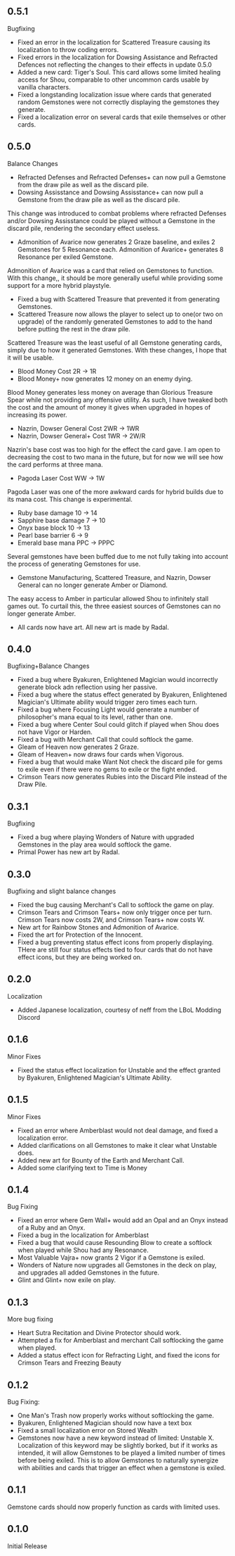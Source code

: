 ## 0.5.1

Bugfixing

* Fixed an error in the localization for Scattered Treasure causing its localization to throw coding errors.
* Fixed errors in the localization for Dowsing Assistance and Refracted Defences not reflecting the changes to their effects in update 0.5.0
* Added a new card: Tiger's Soul. This card allows some limited healing access for Shou, comparable to other uncommon cards usable by vanilla characters.
* Fixed a longstanding localization issue where cards that generated random Gemstones were not correctly displaying the gemstones they generate.
* Fixed a localization error on several cards that exile themselves or other cards.

## 0.5.0 

Balance Changes

* Refracted Defenses and Refracted Defenses+ can now pull a Gemstone from the draw pile as well as the discard pile.
* Dowsing Assisstance and Dowsing Assisstance+ can now pull a Gemstone from the draw pile as well as the discard pile.

This change was introduced to combat problems where refracted Defenses and/or Dowsing Assisstance could be played without a Gemstone in the discard pile, rendering the secondary effect useless.

* Admonition of Avarice now generates 2 Graze baseline, and exiles 2 Gemstones for 5 Resonance each. Admonition of Avarice+ generates 8 Resonance per exiled Gemstone.

Admonition of Avarice was a card that relied on Gemstones to function. With this change,, it should be more generally useful while providing some support for a more hybrid playstyle.

* Fixed a bug with Scattered Treasure that prevented it from generating Gemstones.
* Scattered Treasure now allows the player to select up to one(or two on upgrade) of the randomly generated Gemstones to add to the hand before putting the rest in the draw pile.

Scattered Treasure was the least useful of all Gemstone generating cards, simply due to how it generated Gemstones. With these changes, I hope that it will be usable.

* Blood Money Cost 2R -> 1R
* Blood Money+ now generates 12 money on an enemy dying.

Blood Money generates less money on average than Glorious Treasure Spear while not providing any offensive utility. As such, I have tweaked both the cost and the amount of money it gives when upgraded in hopes of increasing its power.

* Nazrin, Dowser General Cost 2WR -> 1WR
* Nazrin, Dowser General+ Cost 1WR -> 2W/R

Nazrin's base cost was too high for the effect the card gave. I am open to decreasing the cost to two mana in the future, but for now we will see how the card performs at three mana.

* Pagoda Laser Cost WW -> 1W

Pagoda Laser was one of the more awkward cards for hybrid builds due to its mana cost. This change is experimental.

* Ruby base damage 10 -> 14
* Sapphire base damage 7 -> 10
* Onyx base block 10 -> 13
* Pearl base barrier 6 -> 9
* Emerald base mana PPC -> PPPC

Several gemstones have been buffed due to me not fully taking into account the process of generating Gemstones for use.

* Gemstone Manufacturing, Scattered Treasure, and Nazrin, Dowser General can no longer generate Amber or Diamond. 

The easy access to Amber in particular allowed Shou to infinitely stall games out. To curtail this, the three easiest sources of Gemstones can no longer generate Amber.

* All cards now have art. All new art is made by Radal.


## 0.4.0

Bugfixing+Balance Changes

* Fixed a bug where Byakuren, Enlightened Magician would incorrectly generate block adn reflection using her passive.
* Fixed a bug where the status effect generated by Byakuren, Enlightened Magician's Ultimate ability would trigger zero times each turn.
* Fixed a bug where Focusing Light would generate a number of philosopher's mana equal to its level, rather than one.
* Fixed a bug where Center Soul could glitch if played when Shou does not have Vigor or Harden.
* Fixed a bug with Merchant Call that could softlock the game.
* Gleam of Heaven now generates 2 Graze.
* Gleam of Heaven+ now draws four cards when Vigorous.
* Fixed a bug that would make Want Not check the discard pile for gems to exile even if there were no gems to exile or the fight ended.
* Crimson Tears now generates Rubies into the Discard Pile instead of the Draw Pile.

## 0.3.1

Bugfixing

* Fixed a bug where playing Wonders of Nature with upgraded Gemstones in the play area would softlock the game.
* Primal Power has new art by Radal.

## 0.3.0

Bugfixing and slight balance changes

* Fixed the bug causing Merchant's Call to softlock the game on play.
* Crimson Tears and Crimson Tears+ now only trigger once per turn. Crimson Tears now costs 2W, and Crimson Tears+ now costs W.
* New art for Rainbow Stones and Admonition of Avarice.
* Fixed the art for Protection of the Innocent.
* Fixed a bug preventing status effect icons from properly displaying. THere are still four status effects tied to four cards that do not have effect icons, but they are being worked on.

## 0.2.0

Localization

* Added Japanese localization, courtesy of neff from the LBoL Modding Discord

## 0.1.6

Minor Fixes

* Fixed the status effect localization for Unstable and the effect granted by Byakuren, Enlightened Magician's Ultimate Ability.

## 0.1.5

Minor Fixes

* Fixed an error where Amberblast would not deal damage, and fixed a localization error.
* Added clarifications on all Gemstones to make it clear what Unstable does.
* Added new art for Bounty of the Earth and Merchant Call.
* Added some clarifying text to Time is Money

## 0.1.4

Bug Fixing

* Fixed an error where Gem Wall+ would add an Opal and an Onyx instead of a Ruby and an Onyx.
* Fixed a bug in the localization for Amberblast
* Fixed a bug that would cause Resounding Blow to create a softlock when played while Shou had any Resonance.
* Most Valuable Vajra+ now grants 2 Vigor if a Gemstone is exiled.
* Wonders of Nature now upgrades all Gemstones in the deck on play, and upgrades all added Gemstones in the future.
* Glint and Glint+ now exile on play.

## 0.1.3

More bug fixing

* Heart Sutra Recitation and Divine Protector should work.
* Attempted a fix for Amberblast and merchant Call softlocking the game when played.
* Added a status effect icon for Refracting Light, and fixed the icons for Crimson Tears and Freezing Beauty

## 0.1.2

Bug Fixing:

* One Man's Trash now properly works without softlocking the game.
* Byakuren, Enlightened Magician should now have a text box
* Fixed a small localization error on Stored Wealth
* Gemstones now have a new keyword instead of limited: Unstable X. Localization of this keyword may be slightly borked, but if it works as intended, it will allow Gemstones to be played a limited number of times before being exiled. This is to allow Gemstones to naturally synergize with abilities and cards that trigger an effect when a gemstone is exiled.

## 0.1.1

Gemstone cards should now properly function as cards with limited uses.


## 0.1.0

Initial Release